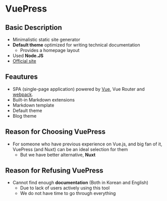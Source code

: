 # VuePress

## Basic Description
- Minimalistic static site generator
- **Default theme** optimized for writing technical documentation
  - Provides a homepage layout
- Used **Node.JS**
- [Official site](https://vuepress.vuejs.org/)

## Feautures
- SPA (single-page application) powered by [Vue](https://vuejs.org/), Vue Router and [webpack](https://webpack.js.org/).
- Built-in Markdown extensions
- Markdown template
- Default theme
- Blog theme

## Reason for Choosing VuePress
- For someone who have previous experience on Vue.js, and big fan of it, VuePress (and Nuxt) can be an ideal selection for them
  - But we have better alternative, **Nuxt**

## Reason for Refusing VuePress
- Cannot find enough **documentation** (Both in Korean and English)
  - Due to lack of users actively using this tool
  - We do not have time to go through everything
